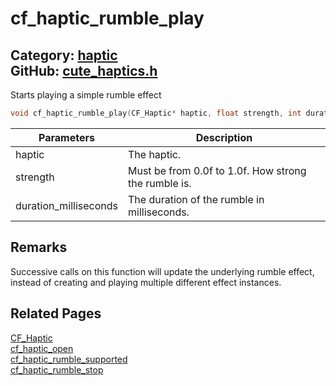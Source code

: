 # cf_haptic_rumble_play

Category: [haptic](https://github.com/RandyGaul/cute_framework/blob/master/docs/api_reference?id=haptic)  
GitHub: [cute_haptics.h](https://github.com/RandyGaul/cute_framework/blob/master/include/cute_haptics.h)  
---

Starts playing a simple rumble effect

```cpp
void cf_haptic_rumble_play(CF_Haptic* haptic, float strength, int duration_milliseconds);
```

Parameters | Description
--- | ---
haptic | The haptic.
strength | Must be from 0.0f to 1.0f. How strong the rumble is.
duration_milliseconds | The duration of the rumble in milliseconds.

## Remarks

Successive calls on this function will update the underlying rumble effect, instead of creating and playing multiple different effect instances.

## Related Pages

[CF_Haptic](https://github.com/RandyGaul/cute_framework/blob/master/docs/haptic/cf_haptic.md)  
[cf_haptic_open](https://github.com/RandyGaul/cute_framework/blob/master/docs/haptic/cf_haptic_open.md)  
[cf_haptic_rumble_supported](https://github.com/RandyGaul/cute_framework/blob/master/docs/haptic/cf_haptic_rumble_supported.md)  
[cf_haptic_rumble_stop](https://github.com/RandyGaul/cute_framework/blob/master/docs/haptic/cf_haptic_rumble_stop.md)  
